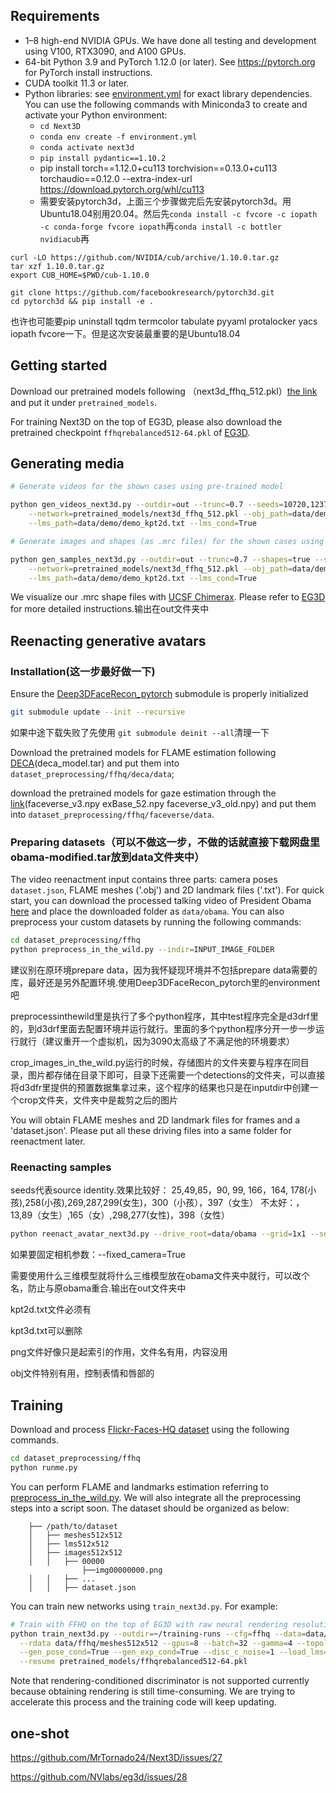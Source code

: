 

## Requirements

* 1&ndash;8 high-end NVIDIA GPUs. We have done all testing and development using V100, RTX3090, and A100 GPUs.
* 64-bit Python 3.9 and PyTorch 1.12.0 (or later). See https://pytorch.org for PyTorch install instructions.
* CUDA toolkit 11.3 or later.
* Python libraries: see [environment.yml](./environment.yml) for exact library dependencies.  You can use the following commands with Miniconda3 to create and activate your Python environment:
  - `cd Next3D`
  - `conda env create -f environment.yml`
  - `conda activate next3d`
  - `pip install pydantic==1.10.2`
  - pip install torch==1.12.0+cu113 torchvision==0.13.0+cu113 torchaudio==0.12.0 --extra-index-url https://download.pytorch.org/whl/cu113
  - 需要安装pytorch3d，上面三个步骤做完后先安装pytorch3d。用Ubuntu18.04别用20.04。然后先`conda install -c fvcore -c iopath -c conda-forge fvcore iopath`再`conda install -c bottler nvidiacub`再
```shell
curl -LO https://github.com/NVIDIA/cub/archive/1.10.0.tar.gz
tar xzf 1.10.0.tar.gz
export CUB_HOME=$PWD/cub-1.10.0
```
```shell
git clone https://github.com/facebookresearch/pytorch3d.git
cd pytorch3d && pip install -e .
```
也许也可能要pip uninstall tqdm termcolor tabulate pyyaml protalocker yacs iopath fvcore一下。但是这次安装最重要的是Ubuntu18.04
## Getting started

Download our pretrained models following （next3d_ffhq_512.pkl）[the link](https://drive.google.com/drive/folders/1rbR5ZJ6LQYUSd5J5BkoVYNon_-Lb7KsZ?usp=share_link) and put it under `pretrained_models`. 

For training Next3D on the top of EG3D, please also download the pretrained checkpoint `ffhqrebalanced512-64.pkl` of [EG3D](https://github.com/NVlabs/eg3d/blob/main/docs/models.md).


## Generating media

```.bash
# Generate videos for the shown cases using pre-trained model

python gen_videos_next3d.py --outdir=out --trunc=0.7 --seeds=10720,12374,13393,17099 --grid=2x2 \
    --network=pretrained_models/next3d_ffhq_512.pkl --obj_path=data/demo/demo.obj \
    --lms_path=data/demo/demo_kpt2d.txt --lms_cond=True
```

```.bash
# Generate images and shapes (as .mrc files) for the shown cases using pre-trained model

python gen_samples_next3d.py --outdir=out --trunc=0.7 --shapes=true --seeds=166 \
    --network=pretrained_models/next3d_ffhq_512.pkl --obj_path=data/demo/demo.obj \
    --lms_path=data/demo/demo_kpt2d.txt --lms_cond=True
```

We visualize our .mrc shape files with [UCSF Chimerax](https://www.cgl.ucsf.edu/chimerax/). Please refer to [EG3D](https://github.com/NVlabs/eg3d) for more detailed instructions.输出在out文件夹中


## Reenacting generative avatars

### Installation(这一步最好做一下)

Ensure the [Deep3DFaceRecon_pytorch](https://github.com/sicxu/Deep3DFaceRecon_pytorch/tree/6ba3d22f84bf508f0dde002da8fff277196fef21) submodule is properly initialized
```.bash
git submodule update --init --recursive
```
如果中途下载失败了先使用 `git submodule deinit --all`清理一下

Download the pretrained models for FLAME estimation following [DECA](https://github.com/yfeng95/DECA)(deca_model.tar) and put them into `dataset_preprocessing/ffhq/deca/data`; 

download the pretrained models for gaze estimation through the [link](https://drive.google.com/drive/folders/1Jgej9q5W2IYXRa-CWCldyTVXeHk-Oi-I?usp=share_link)(faceverse_v3.npy exBase_52.npy faceverse_v3_old.npy) and put them into `dataset_preprocessing/ffhq/faceverse/data`.

### Preparing datasets（可以不做这一步，不做的话就直接下载网盘里obama-modified.tar放到data文件夹中）

The video reenactment input contains three parts: camera poses `dataset.json`, FLAME meshes ('.obj') and 2D landmark files ('.txt'). For quick start, you can download the processed talking video of President Obama [here](https://drive.google.com/file/d/1ph77uSlLz-xIVlBxwXP3Et7lTR0zHXQR/view?usp=sharing) and place the downloaded folder as `data/obama`. You can also preprocess your custom datasets by running the following commands:

```.bash
cd dataset_preprocessing/ffhq
python preprocess_in_the_wild.py --indir=INPUT_IMAGE_FOLDER
```
建议别在原环境prepare data，因为我怀疑现环境并不包括prepare data需要的库，最好还是另外配置环境.使用Deep3DFaceRecon_pytorch里的environment吧

preprocessinthewild里是执行了多个python程序，其中test程序完全是d3drf里的，到d3drf里面去配置环境并运行就行。里面的多个python程序分开一步一步运行就行（建议重开一个虚拟机，因为3090太高级了不满足他的环境要求）

crop_images_in_the_wild.py运行的时候，存储图片的文件夹要与程序在同目录，图片都存储在目录下即可，目录下还需要一个detections的文件夹，可以直接将d3dfr里提供的预置数据集拿过来，这个程序的结果也只是在inputdir中创建一个crop文件夹，文件夹中是裁剪之后的图片


You will obtain FLAME meshes and 2D landmark files for frames and a 'dataset.json'. Please put all these driving files into a same folder for reenactment later. 


### Reenacting samples
seeds代表source identity.效果比较好： 25,49,85，90, 99, 166，164, 178(小孩),258(小孩),269,287,299(女生)，300（小孩），397（女生）  不太好：，13,89（女生）,165（女）,298,277(女性)，398（女性）
```.bash
python reenact_avatar_next3d.py --drive_root=data/obama --grid=1x1 --seeds=166 --trunc=0.7 --lms_cond=1
```
如果要固定相机参数：--fixed_camera=True

需要使用什么三维模型就将什么三维模型放在obama文件夹中就行，可以改个名，防止与原obama重合.输出在out文件夹中

kpt2d.txt文件必须有

kpt3d.txt可以删除

png文件好像只是起索引的作用，文件名有用，内容没用

obj文件特别有用，控制表情和唇部的

## Training


Download and process [Flickr-Faces-HQ dataset](https://github.com/NVlabs/ffhq-dataset) using the following commands. 
```.bash
cd dataset_preprocessing/ffhq
python runme.py
```
You can perform FLAME and landmarks estimation referring to [preprocess_in_the_wild.py](./dataset_preprocessing/ffhq/preprocess_in_the_wild.py). We will also integrate all the preprocessing steps into a script soon. 
The dataset should be organized as below:
```
    ├── /path/to/dataset
    │   ├── meshes512x512
    │   ├── lms512x512
    │   ├── images512x512
    │   │   ├── 00000
                ├──img00000000.png
    │   │   ├── ...
    │   │   ├── dataset.json
```

You can train new networks using `train_next3d.py`. For example:

```.bash
# Train with FFHQ on the top of EG3D with raw neural rendering resolution=64, using 8 GPUs.
python train_next3d.py --outdir=~/training-runs --cfg=ffhq --data=data/ffhq/images512x512 \
  --rdata data/ffhq/meshes512x512 --gpus=8 --batch=32 --gamma=4 --topology_path=data/demo/head_template.obj \
  --gen_pose_cond=True --gen_exp_cond=True --disc_c_noise=1 --load_lms=True --model_version=next3d \
  --resume pretrained_models/ffhqrebalanced512-64.pkl
```

Note that rendering-conditioned discriminator is not supported currently because obtaining rendering is still time-consuming. We are trying to accelerate this process and the training code will keep updating.

## one-shot
https://github.com/MrTornado24/Next3D/issues/27

https://github.com/NVlabs/eg3d/issues/28

